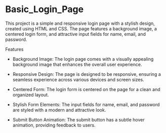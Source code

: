 # Basic_Login_Page


This project is a simple and responsive login page with a stylish design, created using HTML and CSS. The page features a background image, a centered login form, and attractive input fields for name, email, and password.

Features

- Background Image: The login page comes with a visually appealing background image that enhances the overall user experience.

- Responsive Design: The page is designed to be responsive, ensuring a seamless experience across various devices and screen sizes.

- Centered Form: The login form is centered on the page for a clean and organized layout.

- Stylish Form Elements: The input fields for name, email, and password are styled with a modern and attractive look.

- Submit Button Animation: The submit button has a subtle hover animation, providing feedback to users.


